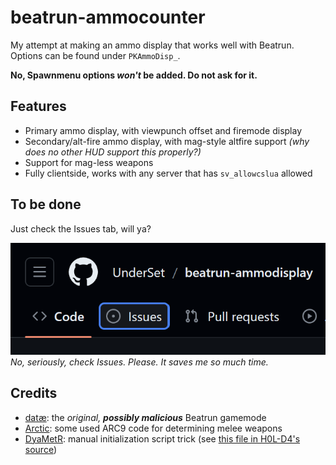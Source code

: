 # beatrun-ammocounter
My attempt at making an ammo display that works well with Beatrun. Options can be found under `PKAmmoDisp_`.

**No, Spawnmenu options *won't* be added. Do not ask for it.**

## Features
- Primary ammo display, with viewpunch offset and firemode display
- Secondary/alt-fire ammo display, with mag-style altfire support *(why does no other HUD support this properly?)*
- Support for mag-less weapons
- Fully clientside, works with any server that has `sv_allowcslua` allowed

## To be done
Just check the Issues tab, will ya?

![image of the Issues tab](images/checkissues.png)
<br>*No, seriously, check Issues. Please. It saves me so much time.*

## Credits
- [datæ](https://steamcommunity.com/id/75651121243836): the *original, **possibly malicious*** Beatrun gamemode
- [Arctic](https://github.com/haodongmo): some used ARC9 code for determining melee weapons
- [DyaMetR](https://github.com/DyaMetR): manual initialization script trick (see [this file in H0L-D4's source](https://github.com/DyaMetR/holohud/blob/master/lua/holohud_init.lua))
